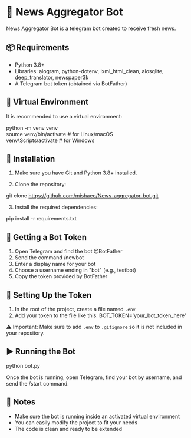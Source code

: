 # 📰 News Aggregator Bot

News Aggregator Bot is a telegram bot created to receive fresh news.

## 📦 Requirements

- Python 3.8+
- Libraries: aiogram, python-dotenv, lxml_html_clean, 
aiosqlite, deep_translator, newspaper3k
- A Telegram bot token (obtained via BotFather)

## 📁 Virtual Environment

It is recommended to use a virtual environment:

python -m venv venv  
source venv/bin/activate     # for Linux/macOS  
venv\Scripts\activate        # for Windows

## 🚀 Installation

1. Make sure you have Git and Python 3.8+ installed.

2. Clone the repository:

git clone https://github.com/mishaeo/News-aggregator-bot.git

3. Install the required dependencies:

pip install -r requirements.txt

## 🤖 Getting a Bot Token

1. Open Telegram and find the bot @BotFather  
2. Send the command /newbot  
3. Enter a display name for your bot  
4. Choose a username ending in "bot" (e.g., testbot)  
5. Copy the token provided by BotFather

## 🔐 Setting Up the Token

1. In the root of the project, create a file named `.env`  
2. Add your token to the file like this: BOT_TOKEN='your_bot_token_here'

⚠️ Important: Make sure to add `.env` to `.gitignore` so it is not included in your repository.

## ▶️ Running the Bot

python bot.py

Once the bot is running, open Telegram, find your bot by username, and send the /start command.

## 📌 Notes

- Make sure the bot is running inside an activated virtual environment  
- You can easily modify the project to fit your needs  
- The code is clean and ready to be extended